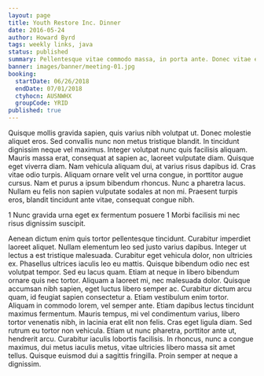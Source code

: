 ```yaml
---
layout: page
title: Youth Restore Inc. Dinner
date: 2016-05-24
author: Howard Byrd
tags: weekly links, java
status: published
summary: Pellentesque vitae commodo massa, in porta ante. Donec vitae eleifend.
banner: images/banner/meeting-01.jpg
booking:
  startDate: 06/26/2018
  endDate: 07/01/2018
  ctyhocn: AUSNWHX
  groupCode: YRID
published: true
---
```

Quisque mollis gravida sapien, quis varius nibh volutpat ut. Donec molestie aliquet eros. Sed convallis nunc non metus tristique blandit. In tincidunt dignissim neque vel maximus. Integer volutpat nunc quis facilisis aliquam. Mauris massa erat, consequat at sapien ac, laoreet vulputate diam. Quisque eget viverra diam. Nam vehicula aliquam dui, at varius risus dapibus id. Cras vitae odio turpis. Aliquam ornare velit vel urna congue, in porttitor augue cursus. Nam et purus a ipsum bibendum rhoncus. Nunc a pharetra lacus. Nullam eu felis non sapien vulputate sodales at non mi. Praesent turpis eros, blandit tincidunt ante vitae, consequat congue nibh.

1 Nunc gravida urna eget ex fermentum posuere
1 Morbi facilisis mi nec risus dignissim suscipit.

Aenean dictum enim quis tortor pellentesque tincidunt. Curabitur imperdiet laoreet aliquet. Nullam elementum leo sed justo varius dapibus. Integer ut lectus a est tristique malesuada. Curabitur eget vehicula dolor, non ultricies ex. Phasellus ultrices iaculis leo eu mattis. Quisque bibendum odio nec est volutpat tempor. Sed eu lacus quam. Etiam at neque in libero bibendum ornare quis nec tortor.
Aliquam a laoreet mi, nec malesuada dolor. Quisque accumsan nibh sapien, eget luctus libero semper ac. Curabitur dictum arcu quam, id feugiat sapien consectetur a. Etiam vestibulum enim tortor. Aliquam in commodo lorem, vel semper ante. Etiam dapibus lectus tincidunt maximus fermentum. Mauris tempus, mi vel condimentum varius, libero tortor venenatis nibh, in lacinia erat elit non felis. Cras eget ligula diam. Sed rutrum eu tortor non vehicula. Etiam ut nunc pharetra, porttitor ante ut, hendrerit arcu. Curabitur iaculis lobortis facilisis. In rhoncus, nunc a congue maximus, dui metus iaculis metus, vitae ultricies libero massa sit amet tellus. Quisque euismod dui a sagittis fringilla. Proin semper at neque a dignissim.
